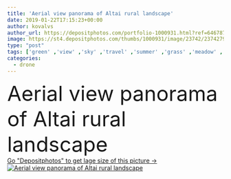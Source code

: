 ```yaml
---
title: 'Aerial view panorama of Altai rural landscape'
date: 2019-01-22T17:15:23+00:00
author: kovalvs
author_url: https://depositphotos.com/portfolio-1000931.html?ref=64678756
image: https://st4.depositphotos.com/thumbs/1000931/image/23742/237427924/api_thumb_450.jpg?forcejpeg=true
type: "post"
tags: ['green' ,'view' ,'sky' ,'travel' ,'summer' ,'grass' ,'meadow' ,'park' ,'field' ,'nature' ,'spring' ,'lush' ,'outdoor' ,'environment' ,'rural' ,'natural' ,'mountain' ,'road' ,'landscape' ,'idyllic' ,'trees' ,'farm' ,'agriculture' ,'forest' ,'countryside' ,'horizon' ,'scenery' ,'scenic' ,'tourism' ,'panorama' ,'europe' ,'Russia' ,'Altai' ,'hill' ,'country' ,'farmland' ,'pasture' ,'above' ,'siberia' ,'aerial' ,'valley' ,'Altay' ,'drone' ,'areas' ]
categories: 
  - drone
---
```

<div aling="center">
            <font size="60"> Aerial view panorama of Altai rural landscape</font>   
</div>
<div>
    <a href='https://st4.depositphotos.com/thumbs/1000931/image/23742/237427924/api_thumb_450.jpg?forcejpeg=true?ref=64678756' target=_blank > Go "Depositphotos" to get lage size of this picture ->
        <img href='https://st4.depositphotos.com/thumbs/1000931/image/23742/237427924/api_thumb_450.jpg?forcejpeg=true?ref=64678756' src='https://st4.depositphotos.com/1000931/23742/i/950/depositphotos_237427924-stock-photo-aerial-view-panorama-altai-rural.jpg?forcejpeg=true' alt='Aerial view panorama of Altai rural landscape' >
    </a>
</div>
